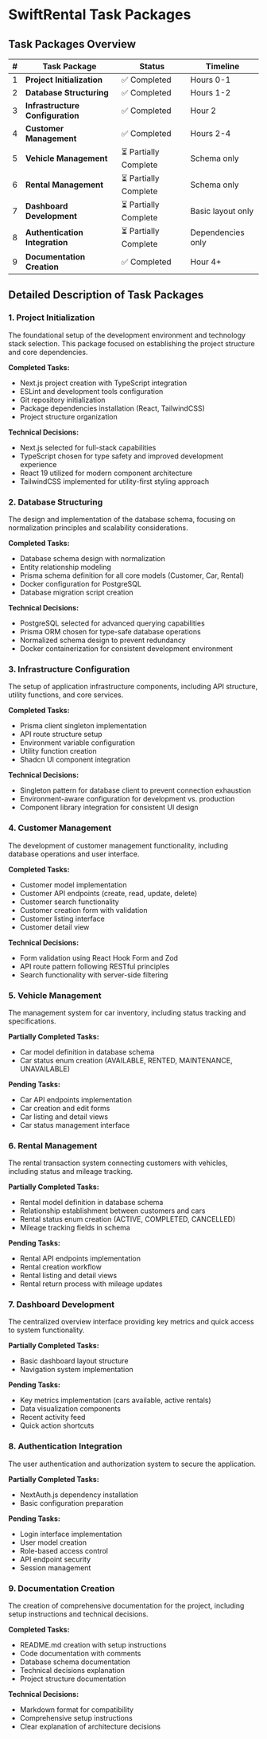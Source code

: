 # SwiftRental Task Packages

## Task Packages Overview

| # | Task Package | Status | Timeline |
|---|------------------------------|--------|----------|
| 1 | **Project Initialization** | ✅ Completed | Hours 0-1 |
| 2 | **Database Structuring** | ✅ Completed | Hours 1-2 |
| 3 | **Infrastructure Configuration** | ✅ Completed | Hour 2 |
| 4 | **Customer Management** | ✅ Completed | Hours 2-4 |
| 5 | **Vehicle Management** | ⏳ Partially Complete | Schema only |
| 6 | **Rental Management** | ⏳ Partially Complete | Schema only |
| 7 | **Dashboard Development** | ⏳ Partially Complete | Basic layout only |
| 8 | **Authentication Integration** | ⏳ Partially Complete | Dependencies only |
| 9 | **Documentation Creation** | ✅ Completed | Hour 4+ |

## Detailed Description of Task Packages

### 1. Project Initialization
The foundational setup of the development environment and technology stack selection. This package focused on establishing the project structure and core dependencies.

**Completed Tasks:**
- Next.js project creation with TypeScript integration
- ESLint and development tools configuration
- Git repository initialization
- Package dependencies installation (React, TailwindCSS)
- Project structure organization

**Technical Decisions:**
- Next.js selected for full-stack capabilities
- TypeScript chosen for type safety and improved development experience
- React 19 utilized for modern component architecture
- TailwindCSS implemented for utility-first styling approach

### 2. Database Structuring
The design and implementation of the database schema, focusing on normalization principles and scalability considerations.

**Completed Tasks:**
- Database schema design with normalization
- Entity relationship modeling
- Prisma schema definition for all core models (Customer, Car, Rental)
- Docker configuration for PostgreSQL
- Database migration script creation

**Technical Decisions:**
- PostgreSQL selected for advanced querying capabilities
- Prisma ORM chosen for type-safe database operations
- Normalized schema design to prevent redundancy
- Docker containerization for consistent development environment

### 3. Infrastructure Configuration
The setup of application infrastructure components, including API structure, utility functions, and core services.

**Completed Tasks:**
- Prisma client singleton implementation
- API route structure setup
- Environment variable configuration
- Utility function creation
- Shadcn UI component integration

**Technical Decisions:**
- Singleton pattern for database client to prevent connection exhaustion
- Environment-aware configuration for development vs. production
- Component library integration for consistent UI design

### 4. Customer Management
The development of customer management functionality, including database operations and user interface.

**Completed Tasks:**
- Customer model implementation
- Customer API endpoints (create, read, update, delete)
- Customer search functionality
- Customer creation form with validation
- Customer listing interface
- Customer detail view

**Technical Decisions:**
- Form validation using React Hook Form and Zod
- API route pattern following RESTful principles
- Search functionality with server-side filtering

### 5. Vehicle Management
The management system for car inventory, including status tracking and specifications.

**Partially Completed Tasks:**
- Car model definition in database schema
- Car status enum creation (AVAILABLE, RENTED, MAINTENANCE, UNAVAILABLE)

**Pending Tasks:**
- Car API endpoints implementation
- Car creation and edit forms
- Car listing and detail views
- Car status management interface

### 6. Rental Management
The rental transaction system connecting customers with vehicles, including status and mileage tracking.

**Partially Completed Tasks:**
- Rental model definition in database schema
- Relationship establishment between customers and cars
- Rental status enum creation (ACTIVE, COMPLETED, CANCELLED)
- Mileage tracking fields in schema

**Pending Tasks:**
- Rental API endpoints implementation
- Rental creation workflow
- Rental listing and detail views
- Rental return process with mileage updates

### 7. Dashboard Development
The centralized overview interface providing key metrics and quick access to system functionality.

**Partially Completed Tasks:**
- Basic dashboard layout structure
- Navigation system implementation

**Pending Tasks:**
- Key metrics implementation (cars available, active rentals)
- Data visualization components
- Recent activity feed
- Quick action shortcuts

### 8. Authentication Integration
The user authentication and authorization system to secure the application.

**Partially Completed Tasks:**
- NextAuth.js dependency installation
- Basic configuration preparation

**Pending Tasks:**
- Login interface implementation
- User model creation
- Role-based access control
- API endpoint security
- Session management

### 9. Documentation Creation
The creation of comprehensive documentation for the project, including setup instructions and technical decisions.

**Completed Tasks:**
- README.md creation with setup instructions
- Code documentation with comments
- Database schema documentation
- Technical decisions explanation
- Project structure documentation

**Technical Decisions:**
- Markdown format for compatibility
- Comprehensive setup instructions
- Clear explanation of architecture decisions